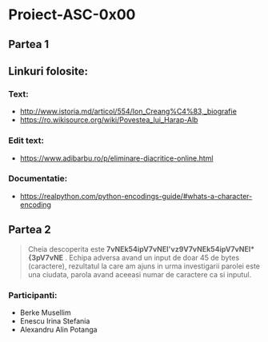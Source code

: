 # Proiect-ASC-0x00

## Partea 1


## Linkuri folosite:


### Text:

- http://www.istoria.md/articol/554/Ion_Creang%C4%83,_biografie 
- https://ro.wikisource.org/wiki/Povestea_lui_Harap-Alb

### Edit text:

- https://www.adibarbu.ro/p/eliminare-diacritice-online.html

### Documentatie:

- https://realpython.com/python-encodings-guide/#whats-a-character-encoding


## Partea 2

> Cheia descoperita este __7vNEk54ipV7vNEl'vz9V7vNEk54ipV7vNEl*{3pV7vNE__ . Echipa adversa avand un input de doar 45 de bytes (caractere), rezultatul la care am ajuns in urma investigarii parolei este una ciudata, parola avand aceeasi numar de caractere ca si inputul.

### Participanti:

- Berke Musellim
- Enescu Irina Stefania
- Alexandru Alin Potanga
